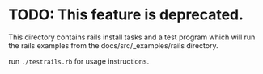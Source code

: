 # TODO: This feature is deprecated.

This directory contains rails install tasks and a test program which will run
the rails examples from the docs/src/_examples/rails directory.

run `./testrails.rb` for usage instructions.
